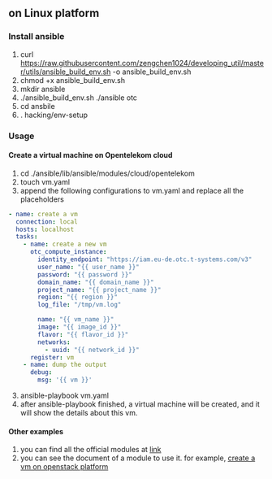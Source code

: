 ## on Linux platform

### Install ansible
1. curl https://raw.githubusercontent.com/zengchen1024/developing_util/master/utils/ansible_build_env.sh -o ansible_build_env.sh
2. chmod +x ansible_build_env.sh
3. mkdir ansible
4. ./ansible_build_env.sh ./ansible otc
5. cd ansbile
6. . hacking/env-setup

### Usage

#### Create a virtual machine on Opentelekom cloud
1. cd ./ansible/lib/ansible/modules/cloud/opentelekom
2. touch vm.yaml
3. append the following configurations to vm.yaml and replace all the placeholders
```yaml
- name: create a vm
  connection: local
  hosts: localhost
  tasks:
    - name: create a new vm
      otc_compute_instance:
        identity_endpoint: "https://iam.eu-de.otc.t-systems.com/v3"
        user_name: "{{ user_name }}"
        password: "{{ password }}"
        domain_name: "{{ domain_name }}"
        project_name: "{{ project_name }}"
        region: "{{ region }}"
        log_file: "/tmp/vm.log"

        name: "{{ vm_name }}"
        image: "{{ image_id }}"
        flavor: "{{ flavor_id }}"
        networks:
          - uuid: "{{ network_id }}"
      register: vm 
    - name: dump the output
      debug:
        msg: '{{ vm }}'
```

3. ansible-playbook vm.yaml
4. after ansible-playbook finished, a virtual machine will be created,
   and it will show the details about this vm.

#### Other examples
1. you can find all the official modules at [link](https://docs.ansible.com/ansible/latest/modules/modules_by_category.html)
2. you can see the document of a module to use it. for example, [create a vm on openstack platform](https://docs.ansible.com/ansible/latest/modules/os_server_module.html#os-server-module)
